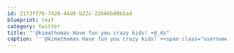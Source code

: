 ```yaml
---
id: 21f3ff76-7428-44d9-b22c-22b66b08b5ad
blueprint: text
category: twitter
title: "'@kimathomas Have fun you crazy kids! +@_ds"
caption: '''@kimathomas Have fun you crazy kids! +<span class="username username_linked">@<a href="https://twitter.com/_ds" title="Dustin Senos">_ds</a></span>'
---
```


